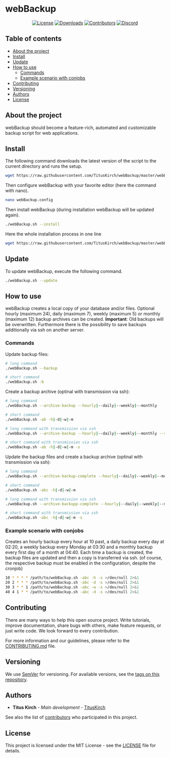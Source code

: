 # webBackup
<p align="center">
    <a href="https://github.com/TitusKirch/webBackup/blob/master/LICENSE"><img src="https://img.shields.io/github/license/TitusKirch/webBackup?label=License&labelColor=30363D&color=2FBF50" alt="License"></a>
    <a href="https://github.com/TitusKirch/webBackup/releases"><img src="https://img.shields.io/github/downloads/TitusKirch/webBackup/total?label=Downloads&labelColor=30363D&color=2FBF50" alt="Downloads"></a>
    <a href="https://github.com/TitusKirch/webBackup/graphs/contributors"><img src="https://img.shields.io/github/contributors/TitusKirch/webBackup?label=Contributors&labelColor=30363D&color=2FBF50" alt="Contributors"></a>
    <a href="https://discord.tkirch.dev"><img src="https://img.shields.io/discord/576562577769889805?label=Discord&labelColor=30363D&color=2FBF50&logoColor=959DA5&logo=Discord" alt="Discord"></a>
</p>

## Table of contents

* [About the project](#about-the-project)
* [Install](#install)
* [Update](#update)
* [How to use](#how-to-use)
    * [Commands](#commands)
    * [Example scenario with conjobs](#example-scenario-withconjobs)
* [Contributing](#contributing)
* [Versioning](#versioning)
* [Authors](#authors)
* [License](#license)

## About the project

webBackup should become a feature-rich, automated and customizable backup script for web applications.

## Install

The following command downloads the latest version of the script to the current directory and runs the setup.
```BASH
wget https://raw.githubusercontent.com/TitusKirch/webBackup/master/webBackup.sh && chmod +x webBackup.sh && ./webBackup.sh --setup
```

Then configure webBackup with your favorite editor (here the command with nano).
```BASH
nano webBackup.config
```

Then install webBackup (during installation webBackup will be updated again).
```BASH
./webBackup.sh --install
```

Here the whole installation process in one line
```BASH
wget https://raw.githubusercontent.com/TitusKirch/webBackup/master/webBackup.sh && chmod +x webBackup.sh && ./webBackup.sh --setup && nano webBackup.config && ./webBackup.sh --install
```

## Update

To update webBackup, execute the following command.
```BASH
./webBackup.sh --update
```

## How to use

webBackup creates a local copy of your database and/or files.
Optional hourly (maximum 24), daily (maximum 7), weekly (maximum 5) or monthly (maximum 12) backup archives can be created. **Important**: Old backups will be overwritten.
Furthermore there is the possibility to save backups additionally via ssh on another server.

### Commands

Update backup files:
```BASH
# long command
./webBackup.sh --backup

# short command
./webBackup.sh -b
```

Create a backup archive (optinal with transmission via ssh):
```BASH
# long command
./webBackup.sh --archive-backup --hourly|--daily|--weekly|--monthly

# short command
./webBackup.sh -ab -h|-d|-w|-m

# long command with transmission via ssh
./webBackup.sh --archive-backup --hourly|--daily|--weekly|--monthly --ssh

# short command with transmission via ssh
./webBackup.sh -ab -h|-d|-w|-m -s
```

Update the backup files and create a backup archive (optinal with transmission via ssh):
```BASH
# long command
./webBackup.sh --archive-backup-complete --hourly|--daily|--weekly|--monthly

# short command
./webBackup.sh -abc -h|-d|-w|-m

# long command with transmission via ssh
./webBackup.sh --archive-backupp-complete --hourly|--daily|--weekly|--monthly --ssh

# short command with transmission via ssh
./webBackup.sh -abc -h|-d|-w|-m -s
```

### Example scenario with conjobs
Creates an hourly backup every hour at 10 past, a daily backup every day at 02:20, a weekly backup every Monday at 03:30 and a monthly backup every first day of a month at 04:40. Each time a backup is created, the backup files are updated and then a copy is transferred via ssh. (of course, the respective backup must be enabled in the configuration, despite the cronjob)
```BASH
10 * * * * /path/to/webBackup.sh -abc -h -s >/dev/null 2>&1
20 2 * * * /path/to/webBackup.sh -abc -d -s >/dev/null 2>&1
30 3 * * 1 /path/to/webBackup.sh -abc -w -s >/dev/null 2>&1
40 4 1 * * /path/to/webBackup.sh -abc -d -s >/dev/null 2>&1
```

## Contributing
There are many ways to help this open source project. Write tutorials, improve documentation, share bugs with others, make feature requests, or just write code. We look forward to every contribution.

For more information and our guidelines, please refer to the [CONTRIBUTING.md](CONTRIBUTING.md) file.

## Versioning

We use [SemVer](http://semver.org/) for versioning. For available versions, see the [tags on this repository](https://github.com/TitusKirch/webBackup/tags). 

## Authors

* **Titus Kirch** - *Main development* - [TitusKirch](https://github.com/TitusKirch)

See also the list of [contributors](https://github.com/TitusKirch/webBackup/graphs/contributors) who participated in this project.

## License

This project is licensed under the MIT License - see the [LICENSE](LICENSE) file for details.

